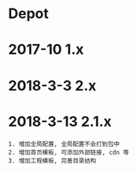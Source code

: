 # Depot


# 2017-10 1.x 

# 2018-3-3 2.x 

# 2018-3-13 2.1.x 

```
1. 增加全局配置, 全局配置不会打到包中
2. 增加首页模板, 可添加外部链接, cdn 等
3. 增加工程模板, 完善目录结构
```